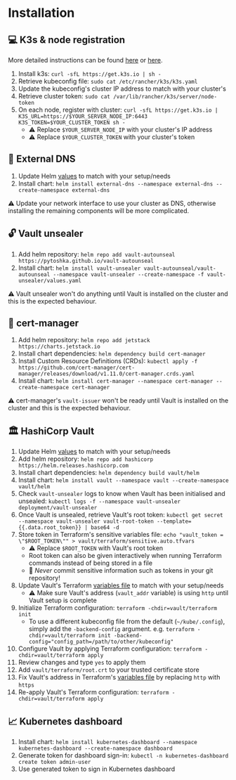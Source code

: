 # Installation

## :computer: K3s & node registration

More detailed instructions can be found
[here](https://anthonynsimon.com/blog/kubernetes-cluster-raspberry-pi/#installing-k3s-on-the-raspberry-pi)
or [here](https://blog.differentpla.net/blog/2020/02/06/k3s-raspi-install-k3s).

1. Install k3s: `curl -sfL https://get.k3s.io | sh -`
2. Retrieve kubeconfig file: `sudo cat /etc/rancher/k3s/k3s.yaml`
3. Update the kubeconfig's cluster IP address to match with your cluster's
4. Retrieve cluster token: `sudo cat /var/lib/rancher/k3s/server/node-token`
5. On each node, register with cluster: `curl -sfL https://get.k3s.io |
   K3S_URL=https://$YOUR_SERVER_NODE_IP:6443 K3S_TOKEN=$YOUR_CLUSTER_TOKEN sh -`
   * :warning: Replace `$YOUR_SERVER_NODE_IP` with your cluster's IP address
   * :warning: Replace `$YOUR_CLUSTER_TOKEN` with your cluster's token

## :book: External DNS

1. Update Helm [values](./external-dns/values.yaml) to match with your setup/needs
2. Install chart: `helm install external-dns --namespace external-dns
   --create-namespace external-dns`

:warning: Update your network interface to use your cluster as DNS, otherwise installing
the remaining components will be more complicated.

## :unlock: Vault unsealer

1. Add helm repository: `helm repo add vault-autounseal
   https://pytoshka.github.io/vault-autounseal`
2. Install chart: `helm install vault-unsealer vault-autounseal/vault-autounseal
   --namespace vault-unsealer --create-namespace -f vault-unsealer/values.yaml`

:warning: Vault unsealer won't do anything until Vault is installed on the cluster and
this is the expected behaviour.

## :scroll: cert-manager

1. Add helm repository: `helm repo add jetstack https://charts.jetstack.io`
2. Install chart dependencies: `helm dependency build cert-manager`
3. Install Custom Resource Definitions (CRDs): `kubectl apply -f
   https://github.com/cert-manager/cert-manager/releases/download/v1.11.0/cert-manager.crds.yaml`
4. Install chart: `helm install cert-manager --namespace cert-manager
   --create-namespace cert-manager`

:warning: cert-manager's `vault-issuer` won't be ready until Vault is installed on the
cluster and this is the expected behaviour.

## :classical_building: HashiCorp Vault

1. Update Helm [values](./vault/helm/values.yaml) to match with your setup/needs
2. Add helm repository: `helm repo add hashicorp
   https://helm.releases.hashicorp.com`
3. Install chart dependencies: `helm dependency build vault/helm`
4. Install chart: `helm install vault --namespace vault --create-namespace
   vault/helm`
5. Check `vault-unsealer` logs to know when Vault has been initialised and
   unsealed: `kubectl logs -f --namespace vault-unsealer
   deployment/vault-unsealer`
6. Once Vault is unsealed, retrieve Vault's root token: `kubectl get secret
   --namespace vault-unsealer vault-root-token --template={{.data.root_token}} |
   base64 -d`
7. Store token in Terraform's sensitive variables file: `echo "vault_token =
   \"$ROOT_TOKEN\"" > vault/terraform/sensitive.auto.tfvars`
   * :warning: Replace `$ROOT_TOKEN` with Vault's root token
   * Root token can also be given interactively when running Terraform
     commands instead of being stored in a file
   * :stop_sign: *Never* commit sensitive information such as tokens in your git
     repository!
8. Update Vault's Terraform [variables file](./vault/terraform/vault.auto.tfvars) to match
   with your setup/needs
   * :warning: Make sure Vault's address (`vault_addr` variable) is using `http` until
     Vault setup is complete
9. Initialize Terraform configuration: `terraform -chdir=vault/terraform init`
   * To use a different kubeconfig file from the default (`~/kube/.config`),
     simply add the `-backend-config` argument. e.g. `terraform
     -chdir=vault/terraform init
     -backend-config="config_path=/path/to/other/kubeconfig"`
10. Configure Vault by applying Terraform configuration: `terraform
   -chdir=vault/terraform apply`
11. Review changes and type `yes` to apply them
12. Add `vault/terraform/root.crt` to your trusted certificate store
13. Fix Vault's address in Terraform's [variables
    file](./vault/terraform/vault.auto.tfvars) by replacing `http` with `https`
14. Re-apply Vault's Terraform configuration: `terraform -chdir=vault/terraform
    apply`

## :chart_with_upwards_trend: Kubernetes dashboard

1. Install chart: `helm install kubernetes-dashboard --namespace
kubernetes-dashboard --create-namespace dashboard`
2. Generate token for dashboard sign-in: `kubectl -n kubernetes-dashboard create
   token admin-user`
3. Use generated token to sign in Kubernetes dashboard
